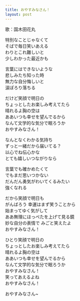 ```yaml
---
title: おやすみなさん！
layout: post
---
```

歌：<a class="hanamaru">国木田花丸</a>

<p><a class="hanamaru">特別なことじゃなくて<br />
そばで毎日笑いあえる<br />
わりとこれ難しいと<br />
少しわかった最近かも</a></p>

<p><a class="hanamaru">言葉にはできないような<br />
悲しみたち知った時<br />
無力な自分悔しいと<br />
涙ぽろり落ちる</a></p>

<p><a class="hanamaru">だけど笑顔で明日の<br />
ちょっとしたお楽しみ考えてたら<br />
晴れるよ胸の空は<br />
ああいつも幸せを望んでるから<br />
なんて文学的な気分で眠ろうか<br />
おやすみなさん！</a></p>

<p><a class="hanamaru">なんとなくわかる気持ち<br />
ずっと一緒だから届いてる？<br />
以心でね伝心かな<br />
とても嬉しいつながりなら</a></p>

<p><a class="hanamaru">言葉でも確かめたくて<br />
でもまだ思いつかない<br />
だんだん勇気がわいてくるみたい<br />
強くなれる</a></p>

<p><a class="hanamaru">だから笑顔で明日も<br />
がんばろう 幸運はまず笑うことから<br />
始まってゆく気がして<br />
ああ無理にほっぺたを上げて見る鏡<br />
妙な自分の表情で みごと笑えたよ<br />
おやすみなさん！</a></p>

<p><a class="hanamaru">ひとり笑顔で明日の<br />
ちょっとしたお楽しみ考えてたら<br />
晴れるよ胸の空は<br />
ああいつも幸せを望んでるから<br />
なんて文学的な気分で眠ろうか<br />
おやすみなさん！<br />
笑ってあえるよね<br />
おやすみなさん！</a></p>

<p><a class="hanamaru">おやすみなさん~</a></p>
